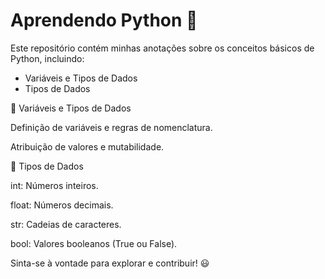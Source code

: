 # Aprendendo Python 🚀

Este repositório contém minhas anotações sobre os conceitos básicos de Python, incluindo:

- Variáveis e Tipos de Dados
- Tipos de Dados

📌 Variáveis e Tipos de Dados

Definição de variáveis e regras de nomenclatura.

Atribuição de valores e mutabilidade.

🔢 Tipos de Dados

int: Números inteiros.

float: Números decimais.

str: Cadeias de caracteres.

bool: Valores booleanos (True ou False).

Sinta-se à vontade para explorar e contribuir! 😃
